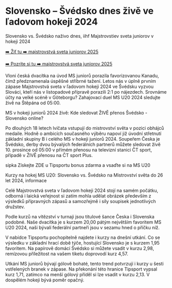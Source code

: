 <h1>Slovensko – Švédsko dnes živě ve ľadovom hokeji 2024</h1>

Slovensko vs. Švédsko naživo dnes, iihf Majstrovstiev sveta juniorov v hokeji 2024

[➡️ Žiť tu ➡️ majstrovstvá sveta juniorov 2025](https://t.co/whptpWNcQ2)

[➡️ Pozrite si tu ➡️ majstrovstvá sveta juniorov 2025](https://t.co/whptpWNcQ2)

Vloni česká dvacítka na úvod MS juniorů porazila favorizovanou Kanadu, čímž předznamenala úspěšné stříbrné tažení. Letos nás v úplně prvním zápase Majstrovstvá sveta v ľadovom hokeji 2024 ve Švédsku vyzvou Slováci, kteří nás v listopadové přípravě porazili 2:1 po nájezdech. Srovnáme účty na velké scéně v Göteborgu? Zahajovací duel MS U20 2024 sledujte živě na Štěpána od 05:00.

MS v hokeji juniorů 2024 živě: Kde sledovat ŽIVĚ přenos Švédsko - Slovensko online?

Po dlouhých 18 letech lvíčata vstupují do mistrovství světa v pozici obhájců medaile. Hodně o ambicích současného výběru napoví již úvodní střetnutí základní skupiny B i celého MS v hokeji juniorů 2024. Soupeřem Česka je Švédsko, derby dvou bývalých federálních partnerů můžete sledovat živě 10. prosince od 05:00 v přímém přenosu na televizní stanici ČT sport, případě v ŽIVĚ přenosu na ČT sport Plus.

sipka Získejte ZDE u Tipsportu bonus zdarma a vsaďte si na MS U20

Kurzy na hokej MS U20: Slovensko vs. Švédsko na Mistrovství světa do 26 let 2024, informace

Celé Majstrovstvá sveta v ľadovom hokeji 2024 stojí na samém počátku, odborná i laická veřejnost si zatím mohla udělat obrázek především z výsledků přípravných zápasů a samozřejmě i síly soupisek jednotlivých družstev.

Podle kurzů na vítězství v turnaji jsou titulové šance Česka i Slovenska podobné. Naše dvacítka je s kurzem 20,00 pátým největším favoritem MS U20 2024, naši bývalí federální partneři jsou v sezamu hned o příčku níž.

V nabídce Tipsportu pochopitelně najdete i kurzy na dnešní utkání. Co se výsledku v základní hrací době týče, hostující Slovensko je s kurzem 1,95 favoritem. Na papírově domácí Švédsko si můžete vsadit v kurzu 2,98, remízovou příležitost na vašem tiketu doprovodí kurz 4,57.

Utkání MS juniorů bývají gólově bohaté, tento trend potvrzují i kurzy u šesti vstřelených branek v zápase. Na překonání této hranice Tipsport vypsal kurz 1,71, zatímco na menší gólový příděl si lze vsadit v kurzu 2,13. V dospělém hokeji bývá poměr opačný.
